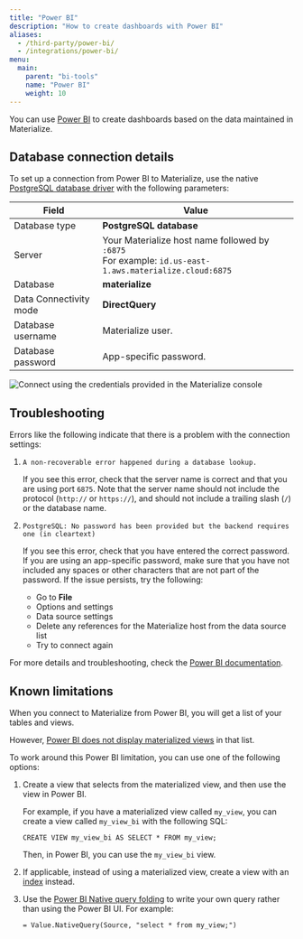 ```yaml
---
title: "Power BI"
description: "How to create dashboards with Power BI"
aliases:
  - /third-party/power-bi/
  - /integrations/power-bi/
menu:
  main:
    parent: "bi-tools"
    name: "Power BI"
    weight: 10
---
```


You can use [Power BI](https://powerbi.microsoft.com/) to create dashboards
based on the data maintained in Materialize.

## Database connection details

To set up a connection from Power BI to Materialize, use the native
[PostgreSQL database driver](https://learn.microsoft.com/en-us/power-query/connectors/postgresql#connect-to-a-postgresql-database-from-power-query-desktop)
with the following parameters:

Field                  | Value
---------------------- | ----------------
Database type          | **PostgreSQL database**
Server                 | Your Materialize host name followed by `:6875`<br> For example: `id.us-east-1.aws.materialize.cloud:6875`
Database               | **materialize**
Data Connectivity mode | **DirectQuery**
Database username      | Materialize user.
Database password      | App-specific password.

![Connect using the credentials provided in the Materialize console](https://github-production-user-asset-6210df.s3.amazonaws.com/21223421/266625944-de7dfdc6-7a94-4e87-ac0a-01e104512ffe.png)

## Troubleshooting

Errors like the following indicate that there is a problem with the connection settings:

1. `A non-recoverable error happened during a database lookup.`

    If you see this error, check that the server name is correct and that you are using port `6875`. Note that the server name should not include the protocol (`http://` or `https://`), and should not include a trailing slash (`/`) or the database name.

2. `PostgreSQL: No password has been provided but the backend requires one (in cleartext)`

    If you see this error, check that you have entered the correct password. If you are using an app-specific password, make sure that you have not included any spaces or other characters that are not part of the password. If the issue persists, try the following:

    - Go to **File**
    - Options and settings
    - Data source settings
    - Delete any references for the Materialize host from the data source list
    - Try to connect again

For more details and troubleshooting, check the
[Power BI documentation](https://learn.microsoft.com/en-us/power-query/connectors/postgresql#troubleshooting).

## Known limitations

When you connect to Materialize from Power BI, you will get a list of your tables and views.

However, [Power BI does not display materialized views](https://ideas.fabric.microsoft.com/ideas/idea/?ideaid=92420736-afdc-45b9-8962-743a53acfa66) in that list.

To work around this Power BI limitation, you can use one of the following options:

1. Create a view that selects from the materialized view, and then use the view in Power BI.

    For example, if you have a materialized view called `my_view`, you can create a view called `my_view_bi` with the following SQL:

    ```mzsql
    CREATE VIEW my_view_bi AS SELECT * FROM my_view;
    ```

    Then, in Power BI, you can use the `my_view_bi` view.

2. If applicable, instead of using a materialized view, create a view with an [index](/sql/create-index) instead.

3. Use the [Power BI Native query folding](https://learn.microsoft.com/en-us/power-query/connectors/postgresql#native-query-folding) to write your own query rather than using the Power BI UI. For example:

    ```
    = Value.NativeQuery(Source, "select * from my_view;")
    ```
